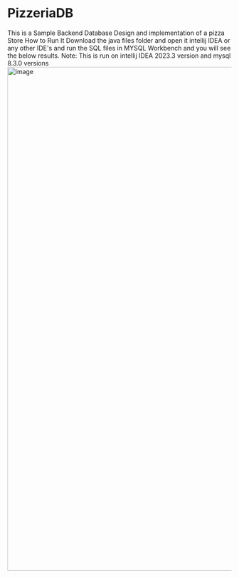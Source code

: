 # PizzeriaDB
This is a Sample Backend Database Design and implementation of a pizza Store
How to Run It
Download the java files  folder and open it intellij IDEA or any other IDE's and run the SQL files in MYSQL Workbench and you will see the below results.
Note: This is run on intellij IDEA 2023.3 version and mysql 8.3.0 versions
<img width="1131" alt="image" src="https://github.com/sabbellasri/PizzeriaDB/assets/34259114/95e44161-718b-4cbc-9b6e-2079637f286b">


